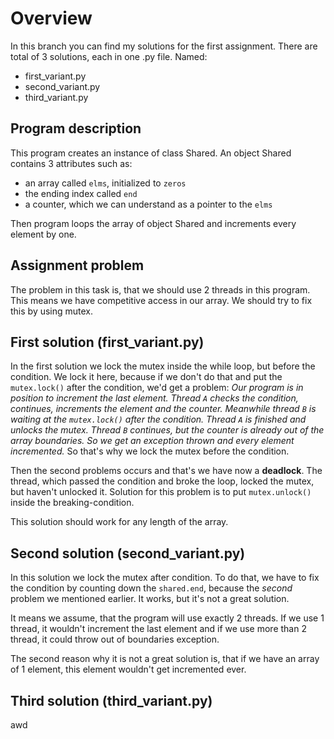 # Overview
In this branch you can find my solutions for the first assignment. There are total of 3 solutions, each in one .py file. 
Named:
- first_variant.py
- second_variant.py
- third_variant.py

## Program description
This program creates an instance of class Shared. An object Shared contains 3 attributes such as:
- an array called `elms`, initialized to `zeros`
- the ending index called `end`
- a counter, which we can understand as a pointer to the `elms`

Then program loops the array of object Shared and increments every element by one.

## Assignment problem
The problem in this task is, that we should use 2 threads in this program. This means we have competitive access in our array. We should try to fix this by using mutex.

## First solution (first_variant.py)
In the first solution we lock the mutex inside the while loop, but before the condition. We lock it here, because if we don't do that and put the `mutex.lock()` after the condition, we'd get a problem:
*Our program is in position to increment the last element. Thread `A` checks the condition, continues, increments the element and the counter. Meanwhile thread `B` is waiting at the `mutex.lock()` after the condition. Thread `A` is finished and unlocks the mutex. Thread `B` continues, but the counter is already out of the array boundaries. So we get an exception thrown and every element incremented.* So that's why we lock the mutex before the condition. 

Then the second problems occurs and that's we have now a **deadlock**. The thread, which passed the condition and broke the loop, locked the mutex, but haven't unlocked it. Solution for this problem is to put `mutex.unlock()` inside the breaking-condition.

This solution should work for any length of the array.
## Second solution (second_variant.py)
In this solution we lock the mutex after condition. To do that, we have to fix the condition by counting down the `shared.end`, because the *second* problem we mentioned earlier. It works, but it's not a great solution. 

It means we assume, that the program will use exactly 2 threads. If we use 1 thread, it wouldn't increment the last element and if we use more than 2 thread, it could throw out of boundaries exception.

The second reason why it is not a great solution is, that if we have an array of 1 element, this element wouldn't get incremented ever.

## Third solution (third_variant.py)
awd

